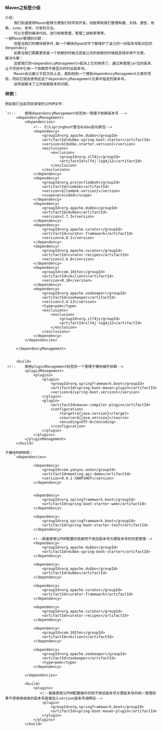 **Maven之<dependencyManagement>标签介绍**

    介绍:
        我们知道使用Maven能够方便我们的项目开发，他能帮助我们管理构建、文档、报告、依赖、scms、发布、分发的方法。
        可以方便的编译代码、进行依赖管理、管理二进制库等等。
    一般Maven管理的问题：
        但是当我们的模块很多时,每一个模块的pom文件下都维护了自己的一份版本号和对应的denpendecy
        如果当我们需要更改某一个依赖的时候尤其是公共的依赖的时候就变得非常不方便。
    解决方案：    
        这是我们的<dependencyManagement>就派上它的用场了。通过来管理jar包的版本，让子项目中引用一个依赖而不用显示的列出版本号。
        Maven会沿着父子层次向上走，直到找到一个拥有dependencyManagement元素的项目，然后它就会使用在这个dependencyManagement元素中指定的版本号。
        这样就解决了公共依赖版本的问题。
        
    
**样例：**

    例如我们当前项目骨架的父POM文件：
    
    `<!--    使用dependencyManagement标签统一管理子依赖版本号 -->
         <dependencyManagement>
             <dependencies>
                 <!-- 引入springboot整合dubbo启动类包-->
                 <dependency>
                     <groupId>org.apache.dubbo</groupId>
                     <artifactId>dubbo-spring-boot-starter</artifactId>
                     <version>${dubbo.starter.version}</version>
                     <exclusions>
                         <exclusion>
                             <groupId>org.slf4j</groupId>
                             <artifactId>slf4j-log4j12</artifactId>
                         </exclusion>
                     </exclusions>
                 </dependency>
                 <dependency>
                     <groupId>org.projectlombok</groupId>
                     <artifactId>lombok</artifactId>
                     <version>${lombok.version}</version>
                     <scope>provided</scope>
                 </dependency>
                 <dependency>
                     <groupId>org.apache.dubbo</groupId>
                     <artifactId>dubbo</artifactId>
                     <version>2.7.3</version>
                 </dependency>
                 <dependency>
                     <groupId>org.apache.curator</groupId>
                     <artifactId>curator-framework</artifactId>
                     <version>4.0.1</version>
                 </dependency>
                 <dependency>
                     <groupId>org.apache.curator</groupId>
                     <artifactId>curator-recipes</artifactId>
                     <version>2.8.0</version>
                 </dependency>
                 <dependency>
                     <groupId>com.101tec</groupId>
                     <artifactId>zkclient</artifactId>
                     <version>0.10</version>
                 </dependency>
                 <dependency>
                     <groupId>org.apache.zookeeper</groupId>
                     <artifactId>zookeeper</artifactId>
                     <version>3.4.13</version>
                     <type>pom</type>
                     <exclusions>
                         <exclusion>
                             <groupId>org.slf4j</groupId>
                             <artifactId>slf4j-log4j12</artifactId>
                         </exclusion>
                     </exclusions>
                 </dependency>
             </dependencies>
     
         </dependencyManagement>
     
     
         <build>
     <!--    使用pluginManagement标签同一个管理子模块插件依赖-->
             <pluginManagement>
                 <plugins>
                     <plugin>
                         <groupId>org.springframework.boot</groupId>
                         <artifactId>spring-boot-maven-plugin</artifactId>
                         <version>${spring-boot.version}</version>
                     </plugin>
                     <plugin>
                         <artifactId>maven-compiler-plugin</artifactId>
                         <configuration>
                             <target>${java.version}</target>
                             <source>${java.version}</source>
                             <encoding>UTF-8</encoding>
                         </configuration>
                     </plugin>
                 </plugins>
             </pluginManagement>
         </build>`
         
    子模块POM样例：
        `<dependencies>
         
                 <dependency>
                     <groupId>com.yonyou.auto</groupId>
                     <artifactId>meeting-api-demo</artifactId>
                     <version>0.0.1-SNAPSHOT</version>
                 </dependency>
         
         
                 <dependency>
                     <groupId>org.springframework.boot</groupId>
                     <artifactId>spring-boot-starter-web</artifactId>
                 </dependency>
         
                 <dependency>
                     <groupId>org.springframework.boot</groupId>
                     <artifactId>spring-boot-starter-test</artifactId>
                 </dependency>
             
                 <!--直接使用父POM配置的依赖而不用加版本号方便版本号的同意管理-->
                 <dependency>
                     <groupId>org.apache.dubbo</groupId>
                     <artifactId>dubbo-spring-boot-starter</artifactId>
                 </dependency>
         
                 <dependency>
                     <groupId>org.apache.dubbo</groupId>
                     <artifactId>dubbo</artifactId>
                 </dependency>
         
                 <dependency>
                     <groupId>org.apache.curator</groupId>
                     <artifactId>curator-framework</artifactId>
                 </dependency>
         
                 <dependency>
                     <groupId>org.apache.curator</groupId>
                     <artifactId>curator-recipes</artifactId>
                 </dependency>
         
                 <dependency>
                     <groupId>com.101tec</groupId>
                     <artifactId>zkclient</artifactId>
                 </dependency>
         
                 <dependency>
                     <groupId>org.apache.zookeeper</groupId>
                     <artifactId>zookeeper</artifactId>
                     <type>pom</type>
                 </dependency>
         
             </dependencies>
         
             <build>
                 <plugins>
                    <!--直接使用父POM配置插件的而不用加版本号方便版本号的统一管理如果不想使用继承的版本号直接加入version版本号酒啊后-->
                     <plugin>
                         <groupId>org.springframework.boot</groupId>
                         <artifactId>spring-boot-maven-plugin</artifactId>
                     </plugin>
                 </plugins>
             </build>`
        
        
        